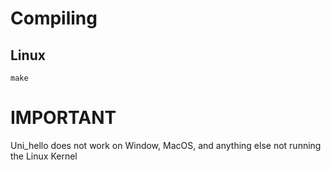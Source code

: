 # Compiling
## Linux
`make`

# IMPORTANT
Uni_hello does not work on Window, MacOS, and anything else not running the Linux Kernel
